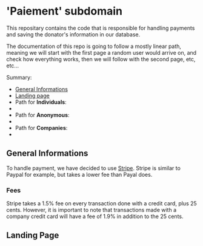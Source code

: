 # 'Paiement' subdomain


This repositary contains the code that is responsible for handling payments and saving the donator's information in our database.

The documentation of this repo is going to follow a mostly linear path, meaning we will start with the first page a random user would arrive on, and check how everything works, then we will follow with the second page, etc, etc...

Summary:
- [General Informations](#general-informations)
- [Landing page](#landing-page)
- Path for **Individuals**:
 - 
- Path for **Anonymous**:
 - 
- Path for **Companies**:
 - 



## General Informations
To handle payment, we have decided to use [Stripe](https://stripe.com/en-fr). Stripe is similar to Paypal for example, but takes a lower fee than Payal does.

### Fees
Stripe takes a 1.5% fee on every transaction done with a credit card, plus 25 cents.
However, it is important to note that transactions made with a company credit card will have a fee of 1.9% in addition to the 25 cents.


## Landing Page
